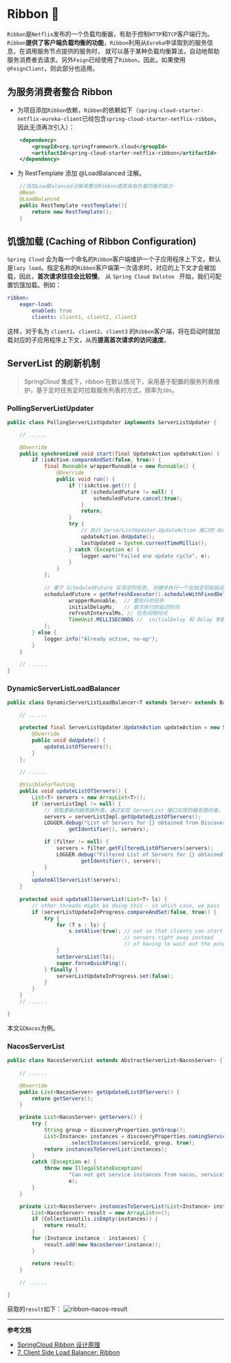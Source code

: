 # Ribbon :hammer:

`Ribbon`是`Netflix`发布的一个负载均衡器，有助于控制`HTTP`和`TCP`客户端行为。`Ribbon`**提供了客户端负载均衡的功能**，`Ribbon`利用从`Eureka`中读取到的服务信息，在调用服务节点提供的服务时，
就可以基于某种负载均衡算法，自动地帮助服务消费者去请求。另外`Feign`已经使用了`Ribbon`，因此，如果使用`@FeignClient`，则此部分也适用。

## 为服务消费者整合 Ribbon

- 为项目添加`Ribbon`依赖，`Ribbon`的依赖如下（`spring-cloud-starter-netflix-eureka-client`已经包含`spring-cloud-starter-netflix-ribbon`，因此无须再次引入）：
```xml
    <dependency>
        <groupId>org.springframework.cloud</groupId>
        <artifactId>spring-cloud-starter-netflix-ribbon</artifactId>
    </dependency>
```

- 为 RestTemplate 添加 @LoadBalanced 注解。
```java
    //添加LoadBalanced注解来整合Ribbon使其具有负载均衡的能力
    @Bean
    @LoadBalanced
    public RestTemplate restTemplate(){
        return new RestTemplate();
    }
```

## 饥饿加载 (Caching of Ribbon Configuration)

`Spring Cloud` 会为每一个命名的`Ribbon`客户端维护一个子应用程序上下文，默认是`lazy load`。指定名称的`Ribbon`客户端第一次请求时，对应的上下文才会被加载，因此，**首次请求往往会比较慢**。 
从 `Spring Cloud Dalston ` 开始，我们可配置饥饿加载。例如：
```yaml
ribbon:
    eager-load:
        enabled: true
        clients: client1, client2, client3
```

这样，对于名为 `client1`、`client2`、`client3` 的`Ribbon`客户端，将在启动时就加载对应的子应用程序上下文，从而**提高首次请求的访问速度**。

## ServerList 的刷新机制

>  SpringCloud 集成下，ribbon 在默认情况下，采用基于配置的服务列表维护，基于定时任务定时拉取服务列表的方式，频率为`30s`。

### PollingServerListUpdater 
```java
public class PollingServerListUpdater implements ServerListUpdater {

    // ......

    @Override
    public synchronized void start(final UpdateAction updateAction) {
        if (isActive.compareAndSet(false, true)) {
            final Runnable wrapperRunnable = new Runnable() {
                @Override
                public void run() {
                    if (!isActive.get()) {
                        if (scheduledFuture != null) {
                            scheduledFuture.cancel(true);
                        }
                        return;
                    }
                    try {
                        // 执行 ServerListUpdater.UpdateAction 接口的 doUpdate 方法，实际上执行 DynamicServerListLoadBalancer 内部的 updateListOfServers 方法
                        updateAction.doUpdate();
                        lastUpdated = System.currentTimeMillis();
                    } catch (Exception e) {
                        logger.warn("Failed one update cycle", e);
                    }
                }
            };
            
            // 基于 ScheduledFuture 实现定时任务, 创建并执行一个在给定初始延迟后首次启用的定期任务。
            scheduledFuture = getRefreshExecutor().scheduleWithFixedDelay(
                    wrapperRunnable,  // 要执行的任务
                    initialDelayMs,   // 首次执行的延迟时间 
                    refreshIntervalMs, // 任务间隔时间
                    TimeUnit.MILLISECONDS //  initialDelay 和 delay 参数的时间单位
            );
        } else {
            logger.info("Already active, no-op");
        }
    }
  
    // ......
}
```

### DynamicServerListLoadBalancer

```java
public class DynamicServerListLoadBalancer<T extends Server> extends BaseLoadBalancer {

    // ......

    protected final ServerListUpdater.UpdateAction updateAction = new ServerListUpdater.UpdateAction() {
        @Override
        public void doUpdate() {
            updateListOfServers();
        }
    };
    
    // ......

    @VisibleForTesting
    public void updateListOfServers() {
        List<T> servers = new ArrayList<T>();
        if (serverListImpl != null) {
            // 获取更新的服务器列表，通过实现 ServerList 接口实现的服务提供者，例如：Nacos Eureka 
            servers = serverListImpl.getUpdatedListOfServers();
            LOGGER.debug("List of Servers for {} obtained from Discovery client: {}",
                    getIdentifier(), servers);

            if (filter != null) {
                servers = filter.getFilteredListOfServers(servers);
                LOGGER.debug("Filtered List of Servers for {} obtained from Discovery client: {}",
                        getIdentifier(), servers);
            }
        }
        updateAllServerList(servers);
    }
    
    protected void updateAllServerList(List<T> ls) {
        // other threads might be doing this - in which case, we pass
        if (serverListUpdateInProgress.compareAndSet(false, true)) {
            try {
                for (T s : ls) {
                    s.setAlive(true); // set so that clients can start using these
                                      // servers right away instead
                                      // of having to wait out the ping cycle.
                }
                setServersList(ls);
                super.forceQuickPing();
            } finally {
                serverListUpdateInProgress.set(false);
            }
        }
    }
    // ......

}
```

本文以`Nacos`为例。

### NacosServerList
```java
public class NacosServerList extends AbstractServerList<NacosServer> {
    
    // ......

	@Override
	public List<NacosServer> getUpdatedListOfServers() {
		return getServers();
	}

	private List<NacosServer> getServers() {
		try {
			String group = discoveryProperties.getGroup();
			List<Instance> instances = discoveryProperties.namingServiceInstance()
					.selectInstances(serviceId, group, true);
			return instancesToServerList(instances);
		}
		catch (Exception e) {
			throw new IllegalStateException(
					"Can not get service instances from nacos, serviceId=" + serviceId,
					e);
		}
	}

	private List<NacosServer> instancesToServerList(List<Instance> instances) {
		List<NacosServer> result = new ArrayList<>();
		if (CollectionUtils.isEmpty(instances)) {
			return result;
		}
		for (Instance instance : instances) {
			result.add(new NacosServer(instance));
		}

		return result;
	}
    
	// ......

}
```

获取的`result`如下：
![ribbon-nacos-result](/img/spring-cloud/ribbon-nacos-result.jpg)




---
**参考文档**

- [SpringCloud Ribbon 设计原理](https://www.it610.com/article/1295158640667336704.htm)
- [7. Client Side Load Balancer: Ribbon](https://docs.spring.io/spring-cloud-netflix/docs/2.2.5.RELEASE/reference/html/#spring-cloud-ribbon)